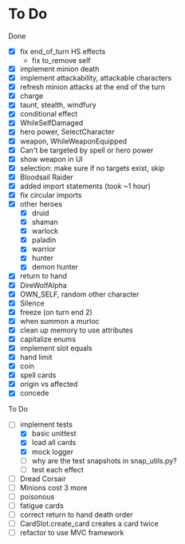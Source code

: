 # To Do

Done

- [x] fix end_of_turn HS effects
  - fix to_remove self
- [x] implement minion death
- [x] implement attackability, attackable characters
- [x] refresh minion attacks at the end of the turn
- [x] charge
- [x] taunt, stealth, windfury
- [x] conditional effect
- [x] WhileSelfDamaged
- [x] hero power, SelectCharacter
- [x] weapon, WhileWeaponEquipped
- [x] Can't be targeted by spell or hero power
- [x] show weapon in UI
- [x] selection: make sure if no targets exist, skip
- [x] Bloodsail Raider
- [x] added import statements (took ~1 hour)
- [x] fix circular imports  
- [x] other heroes
  - [x] druid
  - [x] shaman
  - [x] warlock
  - [x] paladin
  - [x] warrior
  - [x] hunter
  - [x] demon hunter
- [x] return to hand
- [x] DireWolfAlpha
- [x] OWN_SELF, random other character
- [x] Silence
- [x] freeze (on turn end 2)
- [x] when summon a murloc
- [x] clean up memory to use attributes
- [x] capitalize enums
- [x] implement slot equals
- [x] hand limit
- [x] coin
- [x] spell cards
- [x] origin vs affected
- [x] concede

To Do

- [ ] implement tests
  - [x] basic unittest
  - [x] load all cards
  - [x] mock logger
  - [ ] why are the test snapshots in snap_utils.py?
  - [ ] test each effect
- [ ] Dread Corsair
- [ ] Minions cost 3 more
- [ ] poisonous
- [ ] fatigue cards
- [ ] correct return to hand death order
- [ ] CardSlot.create_card creates a card twice
- [ ] refactor to use MVC framework
